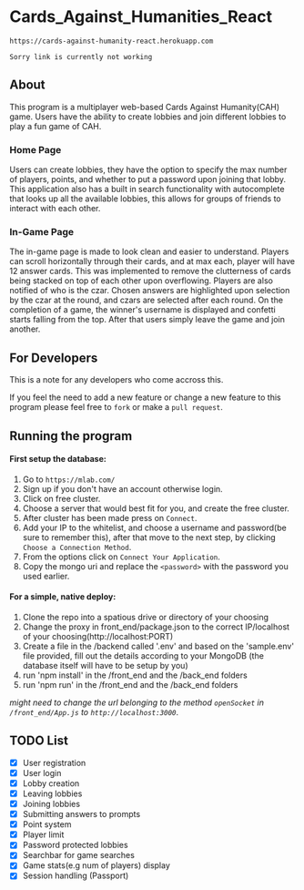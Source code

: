 # Cards_Against_Humanities_React

```https://cards-against-humanity-react.herokuapp.com```

```Sorry link is currently not working```


## About
This program is a multiplayer web-based Cards Against Humanity(CAH) game.
Users have the ability to create lobbies and join different lobbies to play a fun game of CAH.

### Home Page
Users can create lobbies, they have the option to specify the max number of players, points, and whether to put a password upon joining that lobby. This application also has a built in search functionality with autocomplete that looks up all the available lobbies, this allows for groups of friends to interact with each other.

### In-Game Page
The in-game page is made to look clean and easier to understand. Players can scroll horizontally through their cards, and at max each, player will have 12 answer cards. This was implemented to remove the clutterness of cards being stacked on top of each other upon overflowing. Players are also notified of who is the czar. Chosen answers are highlighted upon selection by the czar at the round, and czars are selected after each round. On the completion of a game, the winner's username is displayed and confetti starts falling from the top. After that users simply leave the game and join another.

## For Developers
This is a note for any developers who come accross this.

If you feel the need to add a new feature or change a new feature to this program please feel free to `fork` 
or make a `pull request`.

## Running the program

#### First setup the database:
1. Go to `https://mlab.com/`
2. Sign up if you don't have an account otherwise login.
3. Click on free cluster.
4. Choose a server that would best fit for you, and create the free cluster.
5. After cluster has been made press on `Connect`.
6. Add your IP to the whitelist, and choose a username and password(be sure to remember this), after that move to the next step, by clicking `Choose a Connection Method`.
7. From the options click on `Connect Your Application`.
8. Copy the mongo uri and replace the `<password>` with the password you used earlier.


#### For a simple, native deploy:

1. Clone the repo into a spatious drive or directory of your choosing
2. Change the proxy in front_end/package.json to the correct IP/localhost of your choosing(http://localhost:PORT)
3. Create a file in the /backend called '.env' and based on the 'sample.env' file provided, fill out the details according to your MongoDB (the database itself will have to be setup by you)
4. run 'npm install' in the /front_end and the /back_end folders
5. run 'npm run' in the /front_end and the /back_end folders

_might need to change the url belonging to the method `openSocket` in `/front_end/App.js` to `http://localhost:3000`_.


## TODO List
- [x] User registration 
- [x] User login
- [x] Lobby creation
- [x] Leaving lobbies
- [x] Joining lobbies
- [x] Submitting answers to prompts
- [x] Point system
- [x] Player limit
- [x] Password protected lobbies
- [x] Searchbar for game searches
- [x] Game stats(e.g num of players) display
- [x] Session handling (Passport)
